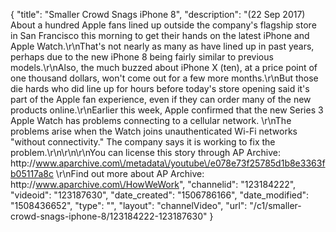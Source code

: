 {
    "title": "Smaller Crowd Snags iPhone 8",
    "description": "(22 Sep 2017) About a hundred Apple fans lined up outside the company's flagship store in San Francisco this morning to get their hands on the latest iPhone and Apple Watch.\r\nThat's not nearly as many as have lined up in past years, perhaps due to the new iPhone 8 being fairly similar to previous models.\r\nAlso, the much buzzed about iPhone X (ten), at a price point of one thousand dollars, won't come out for a few more months.\r\nBut those die hards who did line up for hours before today's store opening said it's part of the Apple fan experience, even if they can order many of the new products online.\r\nEarlier this week, Apple confirmed that the new Series 3 Apple Watch has problems connecting to a cellular network. \r\nThe problems arise when the Watch joins unauthenticated Wi-Fi networks \"without connectivity.\" The company says it is working to fix the problem.\r\n\r\n\r\nYou can license this story through AP Archive: http:\/\/www.aparchive.com\/metadata\/youtube\/e078e73f25785d1b8e3363fb05117a8c \r\nFind out more about AP Archive: http:\/\/www.aparchive.com\/HowWeWork",
    "channelid": "123184222",
    "videoid": "123187630",
    "date_created": "1506786166",
    "date_modified": "1508436652",
    "type": "",
    "layout": "channelVideo",
    "url": "\/c1\/smaller-crowd-snags-iphone-8\/123184222-123187630"
}